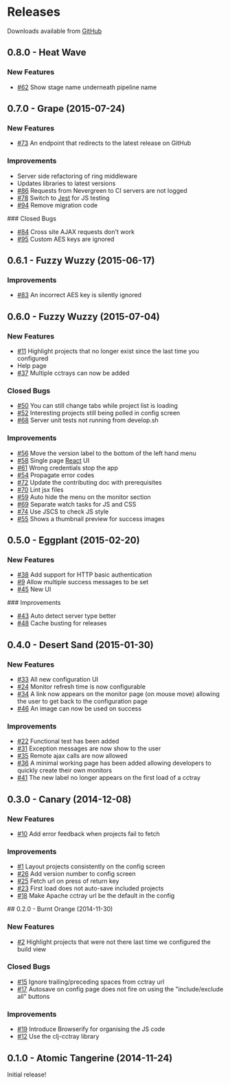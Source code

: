 # Releases

Downloads available from [GitHub](https://github.com/build-canaries/nevergreen/releases)

## 0.8.0 - Heat Wave

### New Features

* [\#62](https://github.com/build-canaries/nevergreen/issues/62) Show stage name underneath pipeline name

## 0.7.0 - Grape (2015-07-24)

### New Features

* [\#73](https://github.com/build-canaries/nevergreen/issues/73) An endpoint that redirects to the latest release on GitHub

### Improvements

* Server side refactoring of ring middleware
* Updates libraries to latest versions
* [\#86](https://github.com/build-canaries/nevergreen/issues/86) Requests from Nevergreen to CI servers are not logged
* [\#78](https://github.com/build-canaries/nevergreen/issues/78) Switch to [Jest](https://facebook.github.io/jest/) for JS testing
* [\#94](https://github.com/build-canaries/nevergreen/issues/94) Remove migration code

### Closed Bugs

* [\#84](https://github.com/build-canaries/nevergreen/issues/84) Cross site AJAX requests don't work
* [\#95](https://github.com/build-canaries/nevergreen/issues/95) Custom AES keys are ignored

## 0.6.1 - Fuzzy Wuzzy (2015-06-17)

### Improvements

* [\#83](https://github.com/build-canaries/nevergreen/issues/83) An incorrect AES key is silently ignored

## 0.6.0 - Fuzzy Wuzzy (2015-07-04)

### New Features

* [\#11](https://github.com/build-canaries/nevergreen/issues/11) Highlight projects that no longer exist since the last time you configured
* Help page
* [\#37](https://github.com/build-canaries/nevergreen/issues/37) Multiple cctrays can now be added

### Closed Bugs

* [\#50](https://github.com/build-canaries/nevergreen/issues/50) You can still change tabs while project list is loading
* [\#52](https://github.com/build-canaries/nevergreen/issues/52) Interesting projects still being polled in config screen
* [\#68](https://github.com/build-canaries/nevergreen/issues/68) Server unit tests not running from develop.sh

### Improvements

* [\#56](https://github.com/build-canaries/nevergreen/issues/56) Move the version label to the bottom of the left hand menu
* [\#58](https://github.com/build-canaries/nevergreen/issues/58) Single page [React](https://facebook.github.io/react/) UI
* [\#61](https://github.com/build-canaries/nevergreen/issues/61) Wrong credentials stop the app
* [\#54](https://github.com/build-canaries/nevergreen/issues/54) Propagate error codes
* [\#72](https://github.com/build-canaries/nevergreen/issues/72) Update the contributing doc with prerequisites
* [\#70](https://github.com/build-canaries/nevergreen/issues/70) Lint jsx files
* [\#59](https://github.com/build-canaries/nevergreen/issues/59) Auto hide the menu on the monitor section
* [\#69](https://github.com/build-canaries/nevergreen/issues/69) Separate watch tasks for JS and CSS
* [\#74](https://github.com/build-canaries/nevergreen/issues/74) Use JSCS to check JS style
* [\#55](https://github.com/build-canaries/nevergreen/issues/55) Shows a thumbnail preview for success images

## 0.5.0 - Eggplant (2015-02-20)

### New Features

* [\#38](https://github.com/build-canaries/nevergreen/issues/38) Add support for HTTP basic authentication
* [\#9](https://github.com/build-canaries/nevergreen/issues/9) Allow multiple success messages to be set
* [\#45](https://github.com/build-canaries/nevergreen/issues/45) New UI

### Improvements

* [\#43](https://github.com/build-canaries/nevergreen/issues/43) Auto detect server type better
* [\#48](https://github.com/build-canaries/nevergreen/issues/48) Cache busting for releases

## 0.4.0 - Desert Sand (2015-01-30)

### New Features

* [\#33](https://github.com/build-canaries/nevergreen/issues/33) All new configuration UI
* [\#24](https://github.com/build-canaries/nevergreen/issues/24) Monitor refresh time is now configurable
* [\#34](https://github.com/build-canaries/nevergreen/issues/34) A link now appears on the monitor page (on mouse move) allowing the user to get back to the configuration page
* [\#46](https://github.com/build-canaries/nevergreen/issues/46) An image can now be used on success

### Improvements

* [\#22](https://github.com/build-canaries/nevergreen/issues/22) Functional test has been added
* [\#31](https://github.com/build-canaries/nevergreen/issues/31) Exception messages are now show to the user
* [\#35](https://github.com/build-canaries/nevergreen/issues/35) Remote ajax calls are now allowed
* [\#36](https://github.com/build-canaries/nevergreen/issues/36) A minimal working page has been added allowing developers to quickly create their own monitors
* [\#41](https://github.com/build-canaries/nevergreen/issues/41) The new label no longer appears on the first load of a cctray

## 0.3.0 - Canary (2014-12-08)

### New Features

* [\#10](https://github.com/build-canaries/nevergreen/issues/10) Add error feedback when projects fail to fetch

### Improvements

* [\#1](https://github.com/build-canaries/nevergreen/issues/1) Layout projects consistently on the config screen
* [\#26](https://github.com/build-canaries/nevergreen/issues/26) Add version number to config screen
* [\#25](https://github.com/build-canaries/nevergreen/issues/25) Fetch url on press of return key
* [\#23](https://github.com/build-canaries/nevergreen/issues/23) First load does not auto-save included projects
* [\#18](https://github.com/build-canaries/nevergreen/issues/18) Make Apache cctray url be the default in the config

## 0.2.0 - Burnt Orange (2014-11-30)

### New Features

* [\#2](https://github.com/build-canaries/nevergreen/issues/2) Highlight projects that were not there last time we configured the build view

### Closed Bugs

* [\#15](https://github.com/build-canaries/nevergreen/issues/15) Ignore trailing/preceding spaces from cctray url
* [\#17](https://github.com/build-canaries/nevergreen/issues/17) Autosave on config page does not fire on using the "include/exclude all" buttons

### Improvements

* [\#19](https://github.com/build-canaries/nevergreen/issues/19) Introduce Browserify for organising the JS code
* [\#12](https://github.com/build-canaries/nevergreen/issues/12) Use the clj-cctray library

## 0.1.0 - Atomic Tangerine (2014-11-24)

Initial release!
